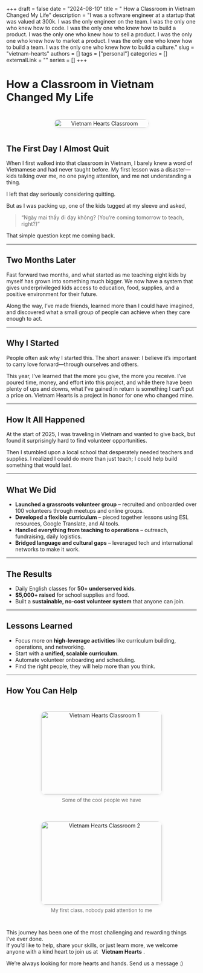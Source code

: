 +++
draft = false
date = "2024-08-10"
title = " How a Classroom in Vietnam Changed My Life"
description = "I was a software engineer at a startup that was valued at 300k. I was the only engineer on the team. I was the only one who knew how to code. I was the only one who knew how to build a product. I was the only one who knew how to sell a product. I was the only one who knew how to market a product. I was the only one who knew how to build a team. I was the only one who knew how to build a culture."
slug = "vietnam-hearts"
authors = []
tags = ["personal"]
categories = []
externalLink = ""
series = []
+++

# How a Classroom in Vietnam Changed My Life

<div style="display: flex; flex-wrap: wrap; gap: 1.5em; margin: 2em 0;">
  <figure style="flex: 1 1 200px; text-align: center;">
    <img src="/images/vh-first-class.jpg" alt="Vietnam Hearts Classroom" style="width:100%; max-width:250px; border-radius: 12px; box-shadow: 0 2px 8px rgba(0,0,0,0.08);">
  </figure>
</div>


## The First Day I Almost Quit

When I first walked into that classroom in Vietnam, I barely knew a word of Vietnamese and had never taught before. My first lesson was a disaster—kids talking over me, no one paying attention, and me not understanding a thing.

I left that day seriously considering quitting.

But as I was packing up, one of the kids tugged at my sleeve and asked,  
> “Ngày mai thấy đi đạy không? (You’re coming tomorrow to teach, right?)”

That simple question kept me coming back. 

---

## Two Months Later

Fast forward two months, and what started as me teaching eight kids by myself has grown into something much bigger. We now have a system that gives underprivileged kids access to education, food, supplies, and a positive environment for their future.

Along the way, I’ve made friends, learned more than I could have imagined, and discovered what a small group of people can achieve when they care enough to act.

---

## Why I Started

People often ask why I started this. The short answer: I believe it’s important to carry love forward—through ourselves and others.

This year, I’ve learned that the more you give, the more you receive. I’ve poured time, money, and effort into this project, and while there have been plenty of ups and downs, what I’ve gained in return is something I can’t put a price on. Vietnam Hearts is a project in honor for one who changed mine.

---

## How It All Happened

At the start of 2025, I was traveling in Vietnam and wanted to give back, but found it surprisingly hard to find volunteer opportunities.

Then I stumbled upon a local school that desperately needed teachers and supplies. I realized I could do more than just teach; I could help build something that would last.

---

## What We Did

- **Launched a grassroots volunteer group** – recruited and onboarded over 100 volunteers through meetups and online groups.
- **Developed a flexible curriculum** – pieced together lessons using ESL resources, Google Translate, and AI tools.
- **Handled everything from teaching to operations** – outreach, fundraising, daily logistics.
- **Bridged language and cultural gaps** – leveraged tech and international networks to make it work.

---

## The Results

- Daily English classes for **50+ underserved kids**.
- **$5,000+ raised** for school supplies and food.
- Built a **sustainable, no-cost volunteer system** that anyone can join.

---

## Lessons Learned

- Focus more on **high-leverage activities** like curriculum building, operations, and networking.
- Start with a **unified, scalable curriculum**.
- Automate volunteer onboarding and scheduling.
- Find the right people, they will help more than you think.

---

## How You Can Help

<div style="display: flex; flex-wrap: wrap; gap: 1.5em; margin: 2em 0; justify-content: center;">
  <figure style="flex: 0 1 320px; text-align: center; max-width: 320px;">
    <img src="/images/vh-good-team.jpg" alt="Vietnam Hearts Classroom 1" style="width:100%; max-width:320px; height:220px; object-fit:cover; border-radius: 12px; box-shadow: 0 2px 8px rgba(0,0,0,0.08);">
    <figcaption style="margin-top: 0.5em; font-size: 0.95em; color: #666;">Some of the cool people we have</figcaption>
  </figure>
  <figure style="flex: 0 1 320px; text-align: center; max-width: 320px;">
    <img src="/images/vh-donations.jpg" alt="Vietnam Hearts Classroom 2" style="width:100%; max-width:320px; height:220px; object-fit:cover; border-radius: 12px; box-shadow: 0 2px 8px rgba(0,0,0,0.08);">
    <figcaption style="margin-top: 0.5em; font-size: 0.95em; color: #666;">My first class, nobody paid attention to me</figcaption>
  </figure>
</div>

This journey has been one of the most challenging and rewarding things I’ve ever done.  
If you’d like to help, share your skills, or just learn more, we welcome anyone with a kind heart to join us at 
<a href="https://www.instagram.com/vietnam_hearts/" target="_blank" style="text-decoration: none;">
  <i class="fa-solid fa-heart fa-2x" style="color: #e25555; vertical-align: middle; margin-right: 6px;"></i>
  <strong>Vietnam Hearts</strong>
</a>.

We’re always looking for more hearts and hands. Send us a message :)
